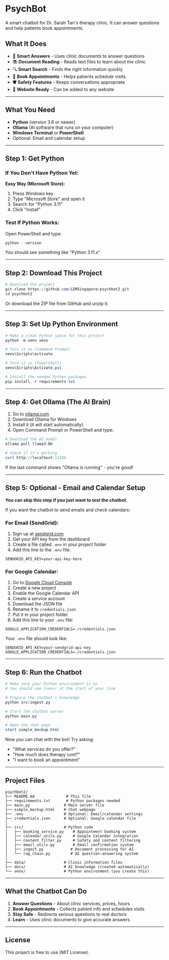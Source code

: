 # PsychBot

A smart chatbot for Dr. Sarah Tan's therapy clinic. It can answer questions and help patients book appointments.

## What It Does

- 🤖 **Smart Answers** - Uses clinic documents to answer questions
- 📚 **Document Reading** - Reads text files to learn about the clinic
- 🔍 **Smart Search** - Finds the right information quickly
- 📅 **Book Appointments** - Helps patients schedule visits
- 🛡️ **Safety Features** - Keeps conversations appropriate
- 🏥 **Website Ready** - Can be added to any website

---

## What You Need

- **Python** (version 3.8 or newer)
- **Ollama** (AI software that runs on your computer)
- **Windows Terminal** or **PowerShell**
- Optional: Email and calendar setup

---

## Step 1: Get Python

### If You Don't Have Python Yet:

**Easy Way (Microsoft Store):**
1. Press Windows key
2. Type "Microsoft Store" and open it
3. Search for "Python 3.11"
4. Click "Install"

### Test If Python Works:
Open PowerShell and type:
```powershell
python --version
```
You should see something like "Python 3.11.x"

---

## Step 2: Download This Project

```powershell
# Download the project
git clone https://github.com/LEMSingapore/psychbot2.git
cd psychbot2
```

Or download the ZIP file from GitHub and unzip it.

---

## Step 3: Set Up Python Environment

```powershell
# Make a clean Python space for this project
python -m venv venv

# Turn it on (Command Prompt)
venv\Scripts\activate

# Turn it on (PowerShell)
venv\Scripts\Activate.ps1
```

```powershell
# Install the needed Python packages
pip install -r requirements.txt
```

---

## Step 4: Get Ollama (The AI Brain)

1. Go to [ollama.com](https://ollama.com/download)
2. Download Ollama for Windows
3. Install it (it will start automatically)
4. Open Command Prompt or PowerShell and type:

```powershell
# Download the AI model
ollama pull llama3:8b

# Check if it's working
curl http://localhost:11434
```

If the last command shows "Ollama is running" - you're good!

---

## Step 5: Optional - Email and Calendar Setup

**You can skip this step if you just want to test the chatbot.**

If you want the chatbot to send emails and check calendars:

### For Email (SendGrid):
1. Sign up at [sendgrid.com](https://sendgrid.com)
2. Get your API key from the dashboard
3. Create a file called `.env` in your project folder
4. Add this line to the `.env` file:
```
SENDGRID_API_KEY=your-api-key-here
```

### For Google Calendar:
1. Go to [Google Cloud Console](https://console.cloud.google.com)
2. Create a new project
3. Enable the Google Calendar API
4. Create a service account
5. Download the JSON file
6. Rename it to `credentials.json`
7. Put it in your project folder
8. Add this line to your `.env` file:
```
GOOGLE_APPLICATION_CREDENTIALS=./credentials.json
```

Your `.env` file should look like:
```
SENDGRID_API_KEY=your-sendgrid-api-key
GOOGLE_APPLICATION_CREDENTIALS=./credentials.json
```

---

## Step 6: Run the Chatbot

```powershell
# Make sure your Python environment is on
# You should see (venv) at the start of your line

# Prepare the chatbot's knowledge
python src/ingest.py

# Start the chatbot server
python main.py

# Open the chat page
start simple_mockup.html
```

Now you can chat with the bot! Try asking:
- "What services do you offer?"
- "How much does therapy cost?"
- "I want to book an appointment"

---

## Project Files

```
psychbot2/
├── README.md              # This file
├── requirements.txt       # Python packages needed
├── main.py               # Main server file
├── simple_mockup.html    # Chat webpage
├── .env                  # Optional: Email/calendar settings
├── credentials.json      # Optional: Google calendar file
│
├── src/                  # Python code
│   ├── booking_service.py    # Appointment booking system
│   ├── calendar_utils.py     # Google Calendar integration
│   ├── content_filter.py     # Safety and content filtering
│   ├── email_utils.py        # Email confirmation system
│   ├── ingest.py            # Document processing for AI
│   └── rag_chain.py         # AI question-answering system
│
├── data/                 # Clinic information files
├── docs/                 # AI knowledge (created automatically)
└── venv/                 # Python environment (you create this)
```

---

## What the Chatbot Can Do

1. **Answer Questions** - About clinic services, prices, hours
2. **Book Appointments** - Collects patient info and schedules visits
3. **Stay Safe** - Redirects serious questions to real doctors
4. **Learn** - Uses clinic documents to give accurate answers

---

## License

This project is free to use (MIT License).